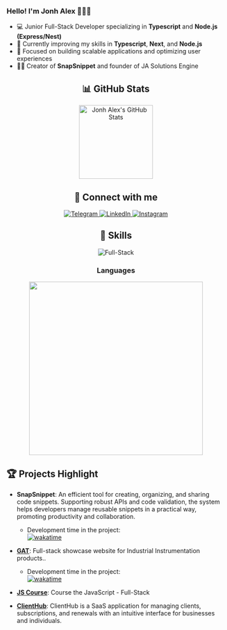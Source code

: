 ### Hello! I'm Jonh Alex 🙋🏽‍♂️

- 💻 Junior Full-Stack Developer specializing in **Typescript** and **Node.js (Express/Nest)**
- 🌱 Currently improving my skills in **Typescript**, **Next**, and **Node.js**
- 🚀 Focused on building scalable applications and optimizing user experiences
- 👨‍💻 Creator of **SnapSnippet** and founder of JA Solutions Engine

<div align="center">
  <h2> 📊 GitHub Stats </h2>
</div>

<div align="center">
  <a href="https://github.com/Jonhvmp">
    <img height="170em" src="https://github-readme-stats.vercel.app/api?username=Jonhvmp&show_icons=true&theme=dracula&count_private=true" alt="Jonh Alex's GitHub Stats"/>
  </a>
</div>

<div align="center">
  <h2> 🔗 Connect with me </h2>
</div>

<div align="center">
  <a href="https://t.me/Jonhvmp" target="_blank">
    <img src="https://img.shields.io/badge/Telegram-2CA5E0?style=for-the-badge&logo=telegram&logoColor=white" alt="Telegram"/>
  </a>
  <a href="https://www.linkedin.com/in/Jonhvmp" target="_blank">
    <img src="https://img.shields.io/badge/LinkedIn-0077B5?style=for-the-badge&logo=linkedin&logoColor=white" alt="LinkedIn"/>
  </a>
  <a href="https://www.instagram.com/jonhvmp/" target="_blank">
    <img src="https://img.shields.io/badge/Instagram-E4405F?style=for-the-badge&logo=instagram&logoColor=white" alt="Instagram"/>
  </a>
</div>

<div align="center">
  <h2> 🚀 Skills </h2>
</div>

<div align="center">
  <img src="https://img.shields.io/badge/full-stack-323330?style=for-the-badge&logo=full-stack&logo" alt="Full-Stack" title="Full-Stack"/>

  <div align="center">
    <h3>Languages</h3>
    <figure>
      <img 
        src="https://wakatime.com/share/@Jonhvmp/0496ab4f-d98c-422d-b2f9-eadd286249ee.svg" height="400px">
      </img>
    </figure>
  </div>
    
</div>



<h2> 🏆 Projects Highlight </h2>

- **SnapSnippet**: An efficient tool for creating, organizing, and sharing code snippets. Supporting robust APIs and code validation, the system helps developers manage reusable snippets in a practical way, promoting productivity and collaboration.
  - Development time in the project:<div>
    <a href="https://wakatime.com/badge/github/Jonhvmp/SnapSnippet">
      <img src="https://wakatime.com/badge/github/Jonhvmp/SnapSnippet.svg" alt="wakatime">
    </a>
  </div>

- **[GAT](https://gat-frontend.vercel.app)**: Full-stack showcase website for Industrial Instrumentation products..
  - Development time in the project:<div>
    <a href="https://wakatime.com/badge/user/de9af2b7-9619-43d7-bc80-a941858c7306/project/472252b5-e086-4aaa-8c70-073b71aaeae1">
      <img src="https://wakatime.com/badge/user/de9af2b7-9619-43d7-bc80-a941858c7306/project/472252b5-e086-4aaa-8c70-073b71aaeae1.svg" alt="wakatime">
    </a>
  </div>
   
- **[JS Course](https://www.github.com/jonhvmp/js-course/)**: Course the JavaScript - Full-Stack
- **[ClientHub](https://clienthub-frontend-gamma.vercel.app/)**: ClientHub is a SaaS application for managing clients, subscriptions, and renewals with an intuitive interface for businesses and individuals.
